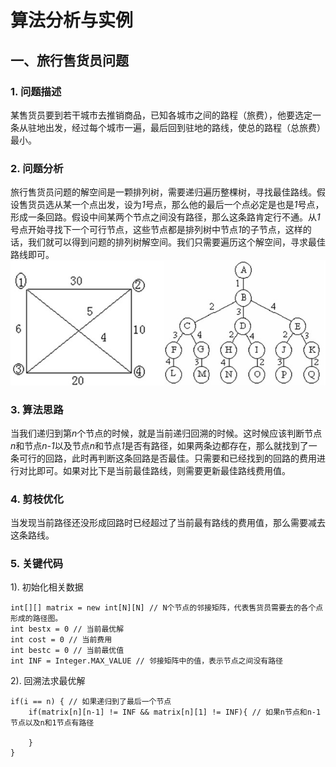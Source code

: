 # 算法分析与实例

## 一、旅行售货员问题
### 1. 问题描述
某售货员要到若干城市去推销商品，已知各城市之间的路程（旅费），他要选定一条从驻地出发，经过每个城市一遍，最后回到驻地的路线，使总的路程（总旅费）最小。

### 2. 问题分析
旅行售货员问题的解空间是一颗排列树，需要递归遍历整棵树，寻找最佳路线。假设售货员选从某一个点出发，设为*1*号点，那么他的最后一个点必定是也是*1*号点，形成一条回路。假设中间某两个节点之间没有路径，那么这条路肯定行不通。从*1*号点开始寻找下一个可行节点，这些节点都是排列树中节点*1*的子节点，这样的话，我们就可以得到问题的排列树解空间。我们只需要遍历这个解空间，寻求最佳路线即可。
![图示](https://github.com/Harlan1994/NowCoder/blob/master/src/seclab/algorithm/travelsalerproblem)
### 3. 算法思路
当我们递归到第*n*个节点的时候，就是当前递归回溯的时候。这时候应该判断节点*n*和节点*n-1*以及节点*n*和节点*1*是否有路径，如果两条边都存在，那么就找到了一条可行的回路，此时再判断这条回路是否最佳。只需要和已经找到的回路的费用进行对比即可。如果对比下是当前最佳路线，则需要更新最佳路线费用值。

### 4. 剪枝优化
当发现当前路径还没形成回路时已经超过了当前最有路线的费用值，那么需要减去这条路线。

### 5. 关键代码
1). 初始化相关数据
```
int[][] matrix = new int[N][N] // N个节点的邻接矩阵，代表售货员需要去的各个点形成的路径图。
int bestx = 0 // 当前最优解
int cost = 0 // 当前费用
int bestc = 0 // 当前最优值
int INF = Integer.MAX_VALUE // 邻接矩阵中的值，表示节点之间没有路径
```
2). 回溯法求最优解
```
if(i == n) { // 如果递归到了最后一个节点
    if(matrix[n][n-1] != INF && matrix[n][1] != INF){ // 如果n节点和n-1节点以及n和1节点有路径
        
    }
}
```

